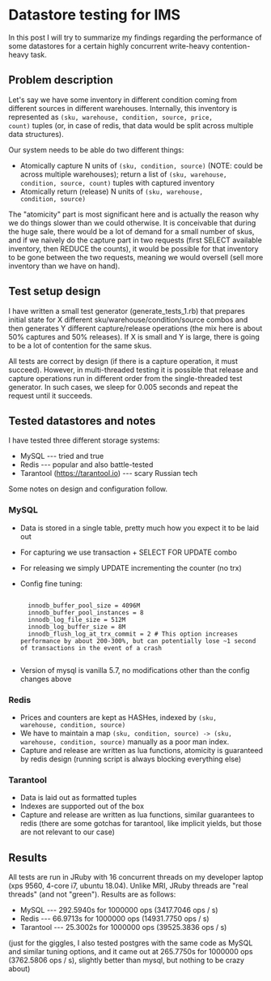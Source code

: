 # Datastore testing for IMS

In this post I will try to summarize my findings regarding the performance of some datastores for a certain highly concurrent write-heavy contention-heavy task.

## Problem description

Let's say we have some inventory in different condition coming from different sources in different warehouses. Internally, this inventory is represented as <code>(sku, warehouse, condition, source, price, count)</code> tuples (or, in case of redis, that data would be split across multiple data structures).

Our system needs to be able do two different things:

* Atomically capture N units of <code>(sku, condition, source)</code> (NOTE: could be across multiple warehouses); return a list of `(sku, warehouse, condition, source, count)` tuples with captured inventory
* Atomically return (release) N units of <code>(sku, warehouse, condition, source)</code>

The "atomicity" part is most significant here and is actually the reason why we do things slower than we could otherwise. It is conceivable that during the huge sale, there would be a lot of demand for a small number of skus, and if we naively do the capture part in two requests (first SELECT available inventory, then REDUCE the counts), it would be possible for that inventory to be gone between the two requests, meaning we would oversell (sell more inventory than we have on hand).

## Test setup design

I have written a small test generator (generate_tests_1.rb) that prepares initial state for X different sku/warehouse/condition/source combos and then generates Y different capture/release operations (the mix here is about 50% captures and 50% releases). If X is small and Y is large, there is going to be a lot of contention for the same skus.

All tests are correct by design (if there is a capture operation, it must succeed). However, in multi-threaded testing it is possible that release and capture operations run in different order from the single-threaded test generator. In such cases, we sleep for 0.005 seconds and repeat the request until it succeeds.

## Tested datastores and notes

I have tested three different storage systems:

* MySQL --- tried and true
* Redis --- popular and also battle-tested
* Tarantool (https://tarantool.io) --- scary Russian tech

Some notes on design and configuration follow.

### MySQL

* Data is stored in a single table, pretty much how you expect it to be laid out
* For capturing we use transaction + SELECT FOR UPDATE combo
* For releasing we simply UPDATE incrementing the counter (no trx)
* Config fine tuning:

    <code>
    innodb_buffer_pool_size = 4096M
    innodb_buffer_pool_instances = 8
    innodb_log_file_size = 512M
    innodb_log_buffer_size = 8M
    innodb_flush_log_at_trx_commit = 2 # This option increases performance by about 200-300%, but can potentially lose ~1 second of transactions in the event of a crash
    </code>
* Version of mysql is vanilla 5.7, no modifications other than the config changes above

### Redis

* Prices and counters are kept as HASHes, indexed by <code>(sku, warehouse, condition, source)</code>
* We have to maintain a map <code>(sku, condition, source) -> (sku, warehouse, condition, source)</code> manually as a poor man index.
* Capture and release are written as lua functions, atomicity is guaranteed by redis design (running script is always blocking everything else)

### Tarantool

* Data is laid out as formatted tuples
* Indexes are supported out of the box
* Capture and release are written as lua functions, similar guarantees to redis (there are some gotchas for tarantool, like implicit yields, but those are not relevant to our case)

## Results

All tests are run in JRuby with 16 concurrent threads on my developer laptop (xps 9560, 4-core i7, ubuntu 18.04). Unlike MRI, JRuby threads are "real threads" (and not "green"). Results are as follows:

* MySQL --- 292.5940s for 1000000 ops (3417.7046 ops / s)
* Redis --- 66.9713s for 1000000 ops (14931.7750 ops / s)
* Tarantool --- 25.3002s for 1000000 ops (39525.3836 ops / s)

(just for the giggles, I also tested postgres with the same code as MySQL and similar tuning options, and it came out at 265.7750s for 1000000 ops (3762.5806 ops / s), slightly better than mysql, but nothing to be crazy about)
